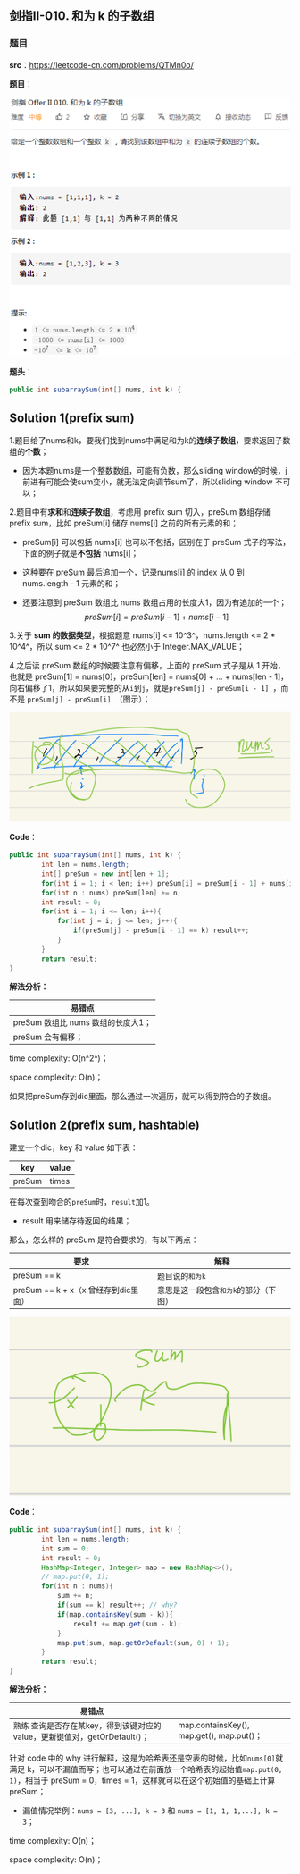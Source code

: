 ## 剑指II-010. 和为 k 的子数组

### 题目

**src**：https://leetcode-cn.com/problems/QTMn0o/

**题目**：

![](../pics/labels/CIii_010.png)

**题头**：

```java
public int subarraySum(int[] nums, int k) {
```



## Solution 1(prefix sum)

1.题目给了nums和k，要我们找到nums中满足和为k的**连续子数组**，要求返回子数组的**个数**；

* 因为本题nums是一个整数数组，可能有负数，那么sliding window的时候，j前进有可能会使sum变小，就无法定向调节sum了，所以sliding window 不可以；

2.题目中有**求和**和**连续子数组**，考虑用 prefix sum 切入，preSum 数组存储 prefix sum，比如 preSum[i] 储存 nums[i] 之前的所有元素的和；

* preSum[i] 可以包括 nums[i] 也可以不包括，区别在于 preSum 式子的写法，下面的例子就是**不包括** nums[i]；

* 这种要在 preSum 最后追加一个，记录nums[i] 的 index 从 0 到 nums.length - 1 元素的和；

* 还要注意到 preSum 数组比 nums 数组占用的长度大1，因为有追加的一个；
  $$
  preSum[i] = preSum[i-1] + nums[i-1]
  $$

3.关于 **sum 的数据类型**，根据题意 nums[i] <= 10^3^，nums.length <= 2 * 10^4^，所以 sum <= 2 * 10^7^ 也必然小于 Integer.MAX_VALUE；

4.之后读 preSum 数组的时候要注意有偏移，上面的 preSum 式子是从 1 开始，也就是 preSum[1] = nums[0]，preSum[len] = nums[0] + ... + nums[len - 1]，向右偏移了1，所以如果要完整的从`i`到`j`，就是`preSum[j] - preSum[i - 1] `，而不是 `preSum[j] - preSum[i] `（图示）；

<img src="../pics/expressions/II_010_preSum.jpg" style="zoom:50%;" />

**Code**：

```java
public int subarraySum(int[] nums, int k) {
        int len = nums.length;
        int[] preSum = new int[len + 1];
        for(int i = 1; i < len; i++) preSum[i] = preSum[i - 1] + nums[i - 1];
        for(int n : nums) preSum[len] += n; 
        int result = 0;
        for(int i = 1; i <= len; i++){
            for(int j = i; j <= len; j++){
                if(preSum[j] - preSum[i - 1] == k) result++;
            }
        }
        return result;
}
```

**解法分析：**

| 易错点                             |
| ---------------------------------- |
| preSum 数组比 nums 数组的长度大1； |
| preSum 会有偏移；                  |

time complexity: O(n^2^)；

space complexity: O(n)；

如果把preSum存到dic里面，那么通过一次遍历，就可以得到符合的子数组。



## Solution 2(prefix sum, hashtable)

建立一个dic，key 和 value 如下表：

| key    | value |
| ------ | ----- |
| preSum | times |

在每次查到吻合的`preSum`时，`result`加1。

* result 用来储存待返回的结果；

那么，怎么样的 preSum 是符合要求的，有以下两点：

| 要求                                 | 解释                                  |
| ------------------------------------ | ------------------------------------- |
| preSum == k                          | 题目说的`和为k`                       |
| preSum == k + x（x 曾经存到dic里面） | 意思是这一段包含`和为k`的部分（下图） |



<img src="../pics/expressions/II_010_preSum_02.jpg" style="zoom:50%;" />

**Code**：

```java
public int subarraySum(int[] nums, int k) {
        int len = nums.length;
        int sum = 0;
        int result = 0;
        HashMap<Integer, Integer> map = new HashMap<>();
        // map.put(0, 1);
        for(int n : nums){
            sum += n;
            if(sum == k) result++; // why?
            if(map.containsKey(sum - k)){
                result += map.get(sum - k);
            }
            map.put(sum, map.getOrDefault(sum, 0) + 1);
        }
        return result;
}
```

**解法分析：**

| 易错点                                                       |                                           |
| ------------------------------------------------------------ | ----------------------------------------- |
| 熟练 查询是否存在某key，得到该键对应的value，更新键值对，getOrDefault()； | map.containsKey(), map.get(), map.put()； |

针对 code 中的 why 进行解释，这是为哈希表还是空表的时候，比如`nums[0]`就满足 k，可以不漏值而写；也可以通过在前面放一个哈希表的起始值`map.put(0, 1)`，相当于 preSum = 0，times = 1，这样就可以在这个初始值的基础上计算 preSum；

*  漏值情况举例：`nums = [3, ...], k = 3` 和 `nums = [1, 1, 1,...], k = 3`；



time complexity: O(n)；

space complexity: O(n)；

